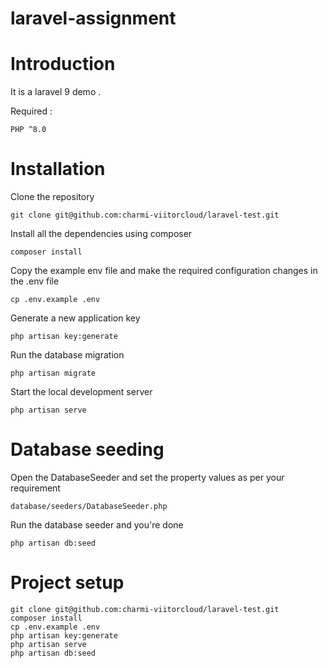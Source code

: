 <h1>laravel-assignment</h1>

# Introduction

It is a laravel 9 demo .

Required :

    PHP ^8.0

# Installation

Clone the repository

    git clone git@github.com:charmi-viitorcloud/laravel-test.git

Install all the dependencies using composer

    composer install

Copy the example env file and make the required configuration changes in the .env file

    cp .env.example .env   

Generate a new application key

    php artisan key:generate    

Run the database migration

    php artisan migrate


Start the local development server

    php artisan serve

# Database seeding
   
Open the DatabaseSeeder and set the property values as per your requirement

    database/seeders/DatabaseSeeder.php

Run the database seeder and you're done

    php artisan db:seed  

# Project setup

    git clone git@github.com:charmi-viitorcloud/laravel-test.git
    composer install
    cp .env.example .env   
    php artisan key:generate    
    php artisan serve
    php artisan db:seed  
